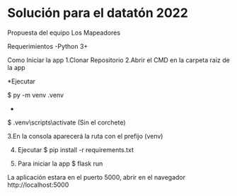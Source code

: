 # Solución para el datatón 2022

Propuesta del equipo Los Mapeadores

Requerimientos
-Python 3+

Como Iniciar la app
1.Clonar Repositorio
2.Abrir el CMD en la carpeta raiz de la app

  *Ejecutar
  
  $ py -m venv .venv

  *

  $ .venv\scripts\activate
  (Sin el corchete)
  
 3.En la consola aparecerá la ruta con el prefijo (venv)
 
 4. Ejecutar
  $ pip install -r requirements.txt
 
 5. Para iniciar la app
  $ flask run
  
  La aplicación estara en el puerto 5000, abrir en el navegador http://localhost:5000

